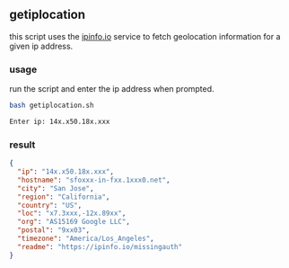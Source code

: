 ## getiplocation

this script uses the [ipinfo.io](https://ipinfo.io/) service to fetch geolocation information for a given ip address.

### usage

run the script and enter the ip address when prompted.

```sh
bash getiplocation.sh
```

```sh
Enter ip: 14x.x50.18x.xxx
```

### result

```json
{
  "ip": "14x.x50.18x.xxx",
  "hostname": "sfoxxx-in-fxx.1xxx0.net",
  "city": "San Jose",
  "region": "California",
  "country": "US",
  "loc": "x7.3xxx,-12x.89xx",
  "org": "AS15169 Google LLC",
  "postal": "9xx03",
  "timezone": "America/Los_Angeles",
  "readme": "https://ipinfo.io/missingauth"
}
```
